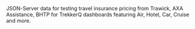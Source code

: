 JSON-Server data for testing travel insurance pricing from Trawick, AXA Assistance, BHTP for TrekkerQ dashboards featuring Air, Hotel, Car, Cruise and more.
